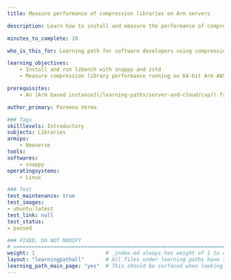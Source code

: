 ```yaml
---
title: Measure performance of compression libraries on Arm servers

description: Learn how to install and measure the performance of compression libraries on Arm servers

minutes_to_complete: 10

who_is_this_for: Learning path for software developers using compression libraries running on Arm servers.

learning_objectives:
    - Install and run lzbench with snappy and zstd
    - Measure compression library performance running on 64-bit Arm AWS EC2 instance

prerequisites:
    - An [Arm based instance](/learning-paths/server-and-cloud/csp/) from an appropriate cloud service provider.

author_primary: Pareena Verma

### Tags
skilllevels: Introductory
subjects: Libraries
armips:
    - Neoverse
tools:
softwares:
    - snappy
operatingsystems:
    - Linux

### Test
test_maintenance: true
test_images:
- ubuntu:latest
test_link: null
test_status:
- passed

### FIXED, DO NOT MODIFY
# ================================================================================
weight: 1                       # _index.md always has weight of 1 to order correctly
layout: "learningpathall"       # All files under learning paths have this same wrapper
learning_path_main_page: "yes"  # This should be surfaced when looking for related content. Only set for _index.md of learning path content.
---
```


